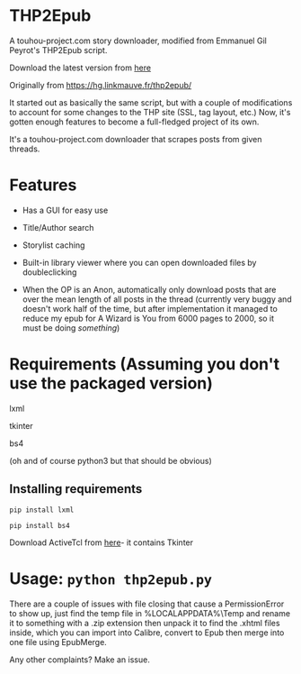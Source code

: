 # THP2Epub
A touhou-project.com story downloader, modified from Emmanuel Gil Peyrot's THP2Epub script.

Download the latest version from [here](https://github.com/Anonark/THP2Epub/releases)

Originally from https://hg.linkmauve.fr/thp2epub/

It started out as basically the same script, but with a couple of modifications to account for some changes to the THP site (SSL, tag layout, etc.) Now, it's gotten enough features to become a full-fledged project of its own.

It's a touhou-project.com downloader that scrapes posts from given threads.

# Features

* Has a GUI for easy use

* Title/Author search

* Storylist caching

* Built-in library viewer where you can open downloaded files by doubleclicking

* When the OP is an Anon, automatically only download posts that are over the mean length of all posts in the thread (currently very buggy and doesn't work half of the time, but after implementation it managed to reduce my epub for A Wizard is You from 6000 pages to 2000, so it must be doing *something*)

# Requirements (Assuming you don't use the packaged version)

lxml

tkinter

bs4

(oh and of course python3 but that should be obvious)

## Installing requirements

`pip install lxml`

`pip install bs4`

Download ActiveTcl from [here](https://www.activestate.com/products/activetcl/)- it contains Tkinter

# Usage: `python thp2epub.py`

There are a couple of issues with file closing that cause a PermissionError to show up, just find the temp file in %LOCALAPPDATA%\Temp and rename it to something with a .zip extension then unpack it to find the .xhtml files inside, which you can import into Calibre, convert to Epub then merge into one file using EpubMerge.

Any other complaints? Make an issue.
